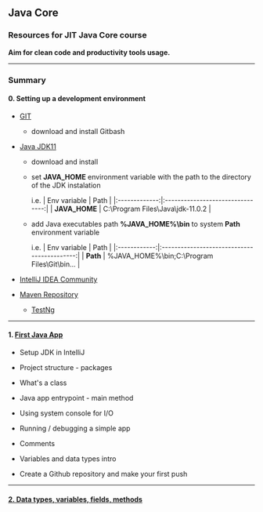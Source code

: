 ## Java Core

### Resources for **JIT Java Core** course

**Aim for clean code and productivity tools usage.**

***

### Summary

#### 0. Setting up a development environment

  - [GIT](https://git-scm.com/downloads)    
  
     - download and install Gitbash

  - [Java JDK11](https://www.oracle.com/java/technologies/javase-jdk11-downloads.html)
  
     - download and install 
     
     - set **JAVA_HOME** environment variable with the path to the directory of the JDK instalation
     
       i.e.
       | Env variable  | Path                             |
       |:-------------:|:--------------------------------:|
       | **JAVA_HOME** | C:\Program Files\Java\jdk-11.0.2 |  
     
     - add Java executables path **%JAVA_HOME%\bin** to system **Path** environment variable
     
       i.e.
       | Env variable | Path                                        |
       |:------------:|:-------------------------------------------:|
       | **Path**     | %JAVA_HOME%\bin;C:\Program Files\Git\bin... |          
     
  
  - [IntelliJ IDEA Community](https://www.jetbrains.com/idea/download/#section=windows)
  
  - [Maven Repository](https://mvnrepository.com/artifact/org.testng/testng)
  
     - [TestNg](https://mvnrepository.com/artifact/org.testng/testng)
  
***
  
#### 1. [First Java App](./src/course1)
 
   - Setup JDK in IntelliJ
   
   - Project structure - packages
   
   - What's a class     
   
   - Java app entrypoint - main method

   - Using system console for I/O  
   
   - Running / debugging a simple app
   
   - Comments
   
   - Variables and data types intro
   
   - Create a Github repository and make your first push
   
***
   
#### [2. Data types, variables, fields, methods](./src/course2)
   
   

